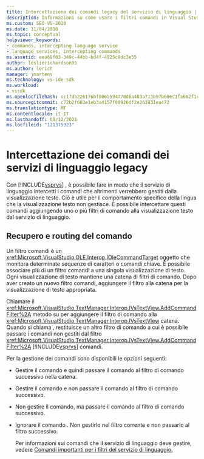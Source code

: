 ```yaml
---
title: Intercettazione dei comandi legacy del servizio di linguaggio | Microsoft Docs
description: Informazioni su come usare i filtri comandi in Visual Studio intercettare i comandi del servizio di linguaggio legacy e aggiungere un comportamento specifico del linguaggio.
ms.custom: SEO-VS-2020
ms.date: 11/04/2016
ms.topic: conceptual
helpviewer_keywords:
- commands, intercepting language service
- language services, intercepting commands
ms.assetid: eea69f03-349c-44bb-bd4f-4925c0dc3e55
author: leslierichardson95
ms.author: lerich
manager: jmartens
ms.technology: vs-ide-sdk
ms.workload:
- vssdk
ms.openlocfilehash: cc17db226176bf806a594778d6a483a713b97b606c1fa662f1c65d3cf01ee3d2
ms.sourcegitcommit: c72b2f603e1eb3a4157f00926df2e263831ea472
ms.translationtype: MT
ms.contentlocale: it-IT
ms.lasthandoff: 08/12/2021
ms.locfileid: "121375923"
---
```

# <a name="intercepting-legacy-language-service-commands"></a>Intercettazione dei comandi dei servizi di linguaggio legacy
Con [!INCLUDE[vsprvs](../../code-quality/includes/vsprvs_md.md)] , è possibile fare in modo che il servizio di linguaggio intercetti i comandi che altrimenti verrebbero gestiti dalla visualizzazione testo. Ciò è utile per il comportamento specifico della lingua che la visualizzazione testo non gestisce. È possibile intercettare questi comandi aggiungendo uno o più filtri di comando alla visualizzazione testo dal servizio di linguaggio.

## <a name="getting-and-routing-the-command"></a>Recupero e routing del comando
 Un filtro comandi è un <xref:Microsoft.VisualStudio.OLE.Interop.IOleCommandTarget> oggetto che monitora determinate sequenze di caratteri o comandi chiave. È possibile associare più di un filtro comandi a una singola visualizzazione di testo. Ogni visualizzazione di testo mantiene una catena di filtri di comando. Dopo aver creato un nuovo filtro comandi, aggiungere il filtro alla catena per la visualizzazione di testo appropriata.

 Chiamare il <xref:Microsoft.VisualStudio.TextManager.Interop.IVsTextView.AddCommandFilter%2A> metodo su per aggiungere il filtro di comando alla <xref:Microsoft.VisualStudio.TextManager.Interop.IVsTextView> catena. Quando si chiama , restituisce un altro filtro di comando a cui è possibile passare i comandi non gestiti dal filtro <xref:Microsoft.VisualStudio.TextManager.Interop.IVsTextView.AddCommandFilter%2A> [!INCLUDE[vsprvs](../../code-quality/includes/vsprvs_md.md)] comandi.

 Per la gestione dei comandi sono disponibili le opzioni seguenti:

- Gestire il comando e quindi passare il comando al filtro di comando successivo nella catena.

- Gestire il comando e non passare il comando al filtro di comando successivo.

- Non gestire il comando, ma passare il comando al filtro di comando successivo.

- Ignorare il comando . Non gestirlo nel filtro corrente e non passarlo al filtro successivo.

  Per informazioni sui comandi che il servizio di linguaggio deve gestire, vedere [Comandi importanti per i filtri del servizio di linguaggio.](../../extensibility/internals/important-commands-for-language-service-filters.md)

